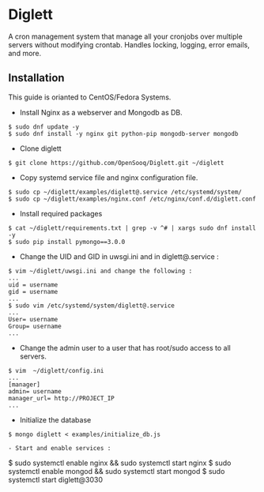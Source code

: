 # Diglett
A cron management system that manage all your cronjobs over multiple servers without modifying crontab. Handles locking, logging, error emails, and more.


Installation
--------------------
This guide is orianted to CentOS/Fedora Systems.

- Install Nginx as a webserver and Mongodb as DB.
```
$ sudo dnf update -y
$ sudo dnf install -y nginx git python-pip mongodb-server mongodb
```

- Clone diglett
```
$ git clone https://github.com/OpenSooq/Diglett.git ~/diglett
```
- Copy systemd service file and nginx configuration file.
```
$ sudo cp ~/diglett/examples/diglett@.service /etc/systemd/system/
$ sudo cp ~/diglett/examples/nginx.conf /etc/nginx/conf.d/diglett.conf
```
- Install required packages
```
$ cat ~/diglett/requirements.txt | grep -v ^# | xargs sudo dnf install -y
$ sudo pip install pymongo==3.0.0
```

- Change the UID and GID in uwsgi.ini and in diglett@.service :
```
$ vim ~/diglett/uwsgi.ini and change the following :
...
uid = username
gid = username
...
$ sudo vim /etc/systemd/system/diglett@.service
...
User= username
Group= username
...
```
- Change the admin user to a user that has root/sudo access to all servers.
```
$ vim  ~/diglett/config.ini
...
[manager]
admin= username
manager_url= http://PROJECT_IP
...
```
- Initialize the database
```
$ mongo diglett < examples/initialize_db.js

- Start and enable services :
```
$ sudo systemctl enable nginx && sudo systemctl start nginx
$ sudo systemctl enable mongod && sudo systemctl start mongod
$ sudo systemctl start diglett@3030
```
